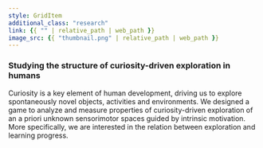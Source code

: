 ```yaml
---
style: GridItem
additional_class: "research"
link: {{ "" | relative_path | web_path }}
image_src: {{ "thumbnail.png" | relative_path | web_path }}
---
```



### Studying the structure of curiosity-driven exploration in humans

Curiosity is a key element of human development, driving us to explore spontaneously novel objects, activities and environments. We designed a game to analyze and measure properties of curiosity-driven exploration of an a priori unknown sensorimotor spaces guided by intrinsic motivation. More specifically, we are interested in the relation between exploration and learning progress.
